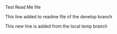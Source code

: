 Test Read Me file

This line added to readme file of the develop branch

This new line is added from the local temp branch